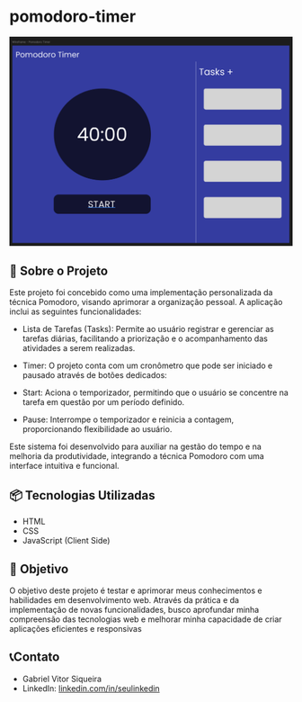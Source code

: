 # pomodoro-timer
![Print-do-projeto](./img/wireframe.png)
## 🚀 Sobre o Projeto
Este projeto foi concebido como uma implementação personalizada da técnica Pomodoro, visando aprimorar a organização pessoal. A aplicação inclui as seguintes funcionalidades:

* Lista de Tarefas (Tasks): Permite ao usuário registrar e gerenciar as tarefas diárias, facilitando a priorização e o acompanhamento das atividades a serem realizadas.

* Timer: O projeto conta com um cronômetro que pode ser iniciado e pausado através de botões dedicados:

* Start: Aciona o temporizador, permitindo que o usuário se concentre na tarefa em questão por um período definido.

* Pause: Interrompe o temporizador e reinicia a contagem, proporcionando flexibilidade ao usuário.

Este sistema foi desenvolvido para auxiliar na gestão do tempo e na melhoria da produtividade, integrando a técnica Pomodoro com uma interface intuitiva e funcional.

## 📦 Tecnologias Utilizadas
* HTML
* CSS
* JavaScript (Client Side)

## 📌 Objetivo 
O objetivo deste projeto é testar e aprimorar meus conhecimentos e habilidades em desenvolvimento web. Através da prática e da implementação de novas funcionalidades, busco aprofundar minha compreensão das tecnologias web e melhorar minha capacidade de criar aplicações eficientes e responsivas

## 📞Contato
* Gabriel Vitor Siqueira
* LinkedIn: [linkedin.com/in/seulinkedin](https://www.linkedin.com/in/gabriel-vitor-siqueira/)
